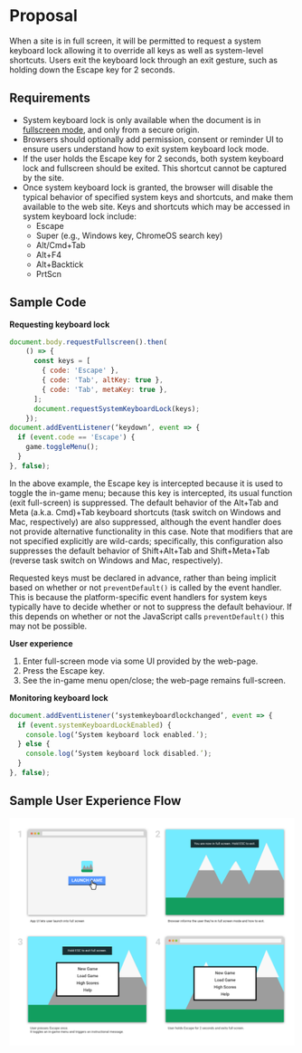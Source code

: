 # Proposal
When a site is in full screen, it will be permitted to request a system keyboard lock allowing it to override all keys as well as system-level shortcuts. Users exit the keyboard lock through an exit gesture, such as holding down the Escape key for 2 seconds.

## Requirements
* System keyboard lock is only available when the document is in [fullscreen mode](https://fullscreen.spec.whatwg.org/#fullscreen-enabled-flag), and only from a secure origin.
* Browsers should optionally add permission, consent or reminder UI to ensure users understand how to exit system keyboard lock mode.
* If the user holds the Escape key for 2 seconds, both system keyboard lock and fullscreen should be exited. This shortcut cannot be captured by the site.
* Once system keyboard lock is granted, the browser will disable the typical behavior of specified system keys and shortcuts, and make them available to the web site. Keys and shortcuts which may be accessed in system keyboard lock include:
  * Escape
  * Super (e.g., Windows key, ChromeOS search key)
  * Alt/Cmd+Tab
  * Alt+F4
  * Alt+Backtick
  * PrtScn

## Sample Code
__Requesting keyboard lock__
```javascript
document.body.requestFullscreen().then(
    () => {
      const keys = [
        { code: 'Escape' },
        { code: 'Tab', altKey: true },
        { code: 'Tab', metaKey: true },
      ];
      document.requestSystemKeyboardLock(keys);
    });
document.addEventListener(‘keydown’, event => {
  if (event.code == 'Escape') {
    game.toggleMenu();
  }
}, false);
```

In the above example, the Escape key is intercepted because it is used to toggle the in-game menu; because this key is intercepted, its usual function (exit full-screen) is suppressed. The default behavior of the Alt+Tab and Meta (a.k.a. Cmd)+Tab keyboard shortcuts (task switch on Windows and Mac, respectively) are also suppressed, although the event handler does not provide alternative functionality in this case. Note that modifiers that are not specified explicitly are wild-cards; specifically, this configuration also suppresses the default behavior of Shift+Alt+Tab and Shift+Meta+Tab (reverse task switch on Windows and Mac, respectively).

Requested keys must be declared in advance, rather than being implicit based on whether or not `preventDefault()` is called by the event handler. This is because the platform-specific event handlers for system keys typically have to decide whether or not to suppress the default behaviour. If this depends on whether or not the JavaScript calls `preventDefault()` this may not be possible.

__User experience__

1. Enter full-screen mode via some UI provided by the web-page.
2. Press the Escape key.
3. See the in-game menu open/close; the web-page remains full-screen.

__Monitoring keyboard lock__
```javascript
document.addEventListener(‘systemkeyboardlockchanged’, event => {
  if (event.systemKeyboardLockEnabled) {
    console.log(‘System keyboard lock enabled.’);
  } else {
    console.log(‘System keyboard lock disabled.’);
  }
}, false);
```

## Sample User Experience Flow

![Example flow of a user entering and exiting this mode](images/sample_ux_flow.png)